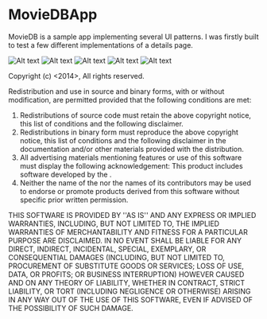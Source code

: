 # MovieDBApp
MovieDB is a sample app implementing several UI patterns.
I was firstly built to test a few different implementations of a details page.

![Alt text](https://raw.githubusercontent.com/KMindeguia/moviedbapp/master/Screeshots/sc1.png?raw=true "Optional title")
![Alt text](https://raw.githubusercontent.com/KMindeguia/moviedbapp/master/Screeshots/sc2.png?raw=true "Optional title")
![Alt text](https://raw.githubusercontent.com/KMindeguia/moviedbapp/master/Screeshots/sc3.png?raw=true "Optional title")
![Alt text](https://raw.githubusercontent.com/KMindeguia/moviedbapp/master/Screeshots/sc4.png?raw=true "Optional title")
![Alt text](https://raw.githubusercontent.com/KMindeguia/moviedbapp/master/Screeshots/sc5.png?raw=true "Optional title")

Copyright (c) <2014>, <Kevin Mindeguia>
All rights reserved.

Redistribution and use in source and binary forms, with or without
modification, are permitted provided that the following conditions are met:
1. Redistributions of source code must retain the above copyright
   notice, this list of conditions and the following disclaimer.
2. Redistributions in binary form must reproduce the above copyright
   notice, this list of conditions and the following disclaimer in the
   documentation and/or other materials provided with the distribution.
3. All advertising materials mentioning features or use of this software
   must display the following acknowledgement:
   This product includes software developed by the <organization>.
4. Neither the name of the <organization> nor the
   names of its contributors may be used to endorse or promote products
   derived from this software without specific prior written permission.

THIS SOFTWARE IS PROVIDED BY <Kevin Mindeguia> ''AS IS'' AND ANY
EXPRESS OR IMPLIED WARRANTIES, INCLUDING, BUT NOT LIMITED TO, THE IMPLIED
WARRANTIES OF MERCHANTABILITY AND FITNESS FOR A PARTICULAR PURPOSE ARE
DISCLAIMED. IN NO EVENT SHALL <COPYRIGHT HOLDER> BE LIABLE FOR ANY
DIRECT, INDIRECT, INCIDENTAL, SPECIAL, EXEMPLARY, OR CONSEQUENTIAL DAMAGES
(INCLUDING, BUT NOT LIMITED TO, PROCUREMENT OF SUBSTITUTE GOODS OR SERVICES;
LOSS OF USE, DATA, OR PROFITS; OR BUSINESS INTERRUPTION) HOWEVER CAUSED AND
ON ANY THEORY OF LIABILITY, WHETHER IN CONTRACT, STRICT LIABILITY, OR TORT
(INCLUDING NEGLIGENCE OR OTHERWISE) ARISING IN ANY WAY OUT OF THE USE OF THIS
SOFTWARE, EVEN IF ADVISED OF THE POSSIBILITY OF SUCH DAMAGE.
